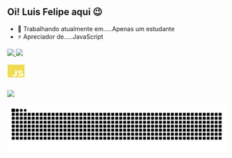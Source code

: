 ## Oi! Luis Felipe aqui 😉

- 🔭 Trabalhando atualmente em.....Apenas um estudante
- ⚡ Apreciador de.....JavaScript

 <div>
  <a href="https://github.com/LuisFera55">
  <img height="180em" src="https://github-readme-stats.vercel.app/api?username=LuisFera55&show_icons=true&theme=dark&include_all_commits=true&count_private=true"/>
  <img height="180em" src="https://github-readme-stats.vercel.app/api/top-langs/?username=LuisFera55&layout=compact&langs_count=7&theme=dark"/>
</div>
<div style="display: inline_block"><br>
  <img align="center" alt="Luis-Js" height="30" width="40" src="https://raw.githubusercontent.com/devicons/devicon/master/icons/javascript/javascript-plain.svg">
</div>
  
  ##
 
<div>
 <a href="https://discord.gg/Y79gUJS4nu" target="_blank"><img src="https://img.shields.io/badge/Discord-7289DA?style=for-the-badge&logo=discord&logoColor=white" target="_blank"></a> 
 
  ![Snake animation](https://github.com/LuisFera55/LuisFera55/blob/output/github-contribution-grid-snake.svg)
 
</div>
